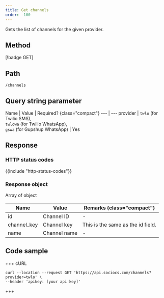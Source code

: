 ```yaml
---
title: Get channels
order: -100
---
```


Gets the list of channels for the given provider.

## Method

[!badge GET]

## Path

`/channels`

## Query string parameter

Name | Value | Required? {class="compact"}
--- | ---
provider | `twlo` (for Twilio SMS), <br />`twlowa` (for Twilio WhatsApp), <br />`gswa` (for Gupshup WhatsApp) | Yes

## Response

### HTTP status codes

{{include "http-status-codes"}}

### Response object

Array of object

Name | Value | Remarks {class="compact"}
--- | --- | ---
id | Channel ID | -
channel_key | Channel key | This is the same as the id field.
name | Channel name | -

## Code sample

+++ cURL

```shell
curl --location --request GET 'https://api.sociocs.com/channels?provider=twlo' \
--header 'apikey: [your api key]'
```

+++
